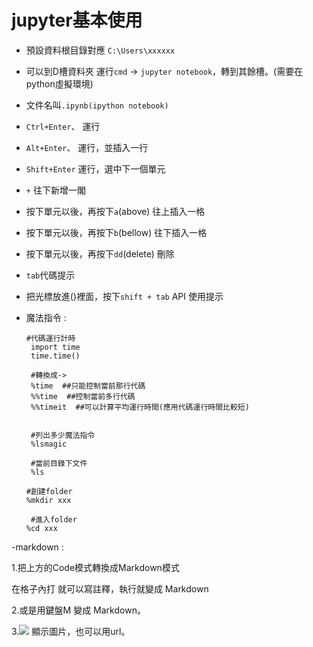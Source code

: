 # jupyter基本使用

- 預設資料根目錄對應 `C:\Users\xxxxxx`

- 可以到D槽資料夾 運行`cmd` -> `jupyter notebook`，轉到其餘槽。(需要在python虛擬環境)

- 文件名叫`.ipynb(ipython notebook)`

- `Ctrl+Enter`、 運行
- `Alt+Enter`、  運行，並插入一行
- `Shift+Enter`  運行，選中下一個單元

- `+` 往下新增一閣

- 按下單元以後，再按下`a`(above) 往上插入一格
- 按下單元以後，再按下`b`(bellow) 往下插入一格

- 按下單元以後，再按下`dd`(delete) 刪除

- `tab`代碼提示

- 把光標放進()裡面，按下`shift + tab` API 使用提示

- 魔法指令 :
      
      #代碼運行計時
       import time
       time.time() 
       
       #轉換成->
       %time  ##只能控制當前那行代碼
       %%time  ##控制當前多行代碼       
       %%timeit  ##可以計算平均運行時間(應用代碼運行時間比較短)
       
       
       #列出多少魔法指令
       %lsmagic 
       
       #當前目錄下文件
       %ls 
       
      #創建folder
      %mkdir xxx
      
       #進入folder
      %cd xxx
      
 -markdown :
 
   1.把上方的Code模式轉換成Markdown模式
   
   在格子內打 就可以寫註釋，執行就變成 Markdown
   
   2.或是用鍵盤M 變成 Markdown。
   
   3.![](xxx.jpg) 顯示圖片，也可以用url。
   
